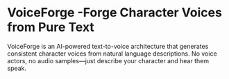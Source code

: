 # VoiceForge -Forge Character Voices from Pure Text
VoiceForge is an AI-powered text-to-voice architecture that generates consistent character voices from natural language descriptions. No voice actors, no audio samples—just describe your character and hear them speak.
